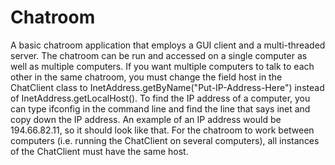 # Chatroom
A basic chatroom application that employs a GUI client and a multi-threaded server. The chatroom can be run and accessed on a single computer as well as multiple computers. If you want multiple computers to talk to each other in the same chatroom, you must change the field host in the ChatClient class to InetAddress.getByName("Put-IP-Address-Here") instead of InetAddress.getLocalHost(). To find the IP address of a computer, you can type ifconfig in the command line and find the line that says inet and copy down the IP address. An example of an IP address would be 194.66.82.11, so it should look like that. For the chatroom to work between computers (i.e. running the ChatClient on several computers), all instances of the ChatClient must have the same host.
